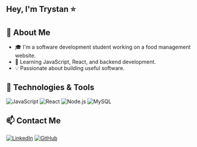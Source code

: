 ## Hey, I'm Trystan ⭐

## 🚀 About Me
- 🎓 I'm a software development student working on a food management website.
- 🌱 Learning JavaScript, React, and backend development.
- 💡 Passionate about building useful software.

## 🔧 Technologies & Tools
![JavaScript](https://img.shields.io/badge/-JavaScript-yellow?style=flat&logo=javascript)
![React](https://img.shields.io/badge/-React-blue?style=flat&logo=react)
![Node.js](https://img.shields.io/badge/-Node.js-green?style=flat&logo=node.js)
![MySQL](https://img.shields.io/badge/-MySQL-blue?style=flat&logo=mysql)

## 📫 Contact Me
[![LinkedIn](https://img.shields.io/badge/-LinkedIn-blue?style=flat&logo=linkedin)](your-linkedin-url)
[![GitHub](https://img.shields.io/badge/-GitHub-black?style=flat&logo=github)](https://github.com/your-username)
